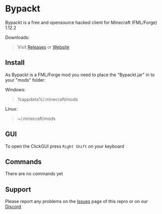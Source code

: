 # Bypackt

Bypackt is a free and opensource hacked client for Minecraft (FML/Forge) 1.12.2

Downloads:
> Visit [Releases](https://github.com/ZeroZipp/Bypackt/releases) or [Website](https://zerozipp.github.io)

## Install

As Bypackt is a FML/Forge mod you need to place the "Bypackt.jar" in to your "mods" folder:

Windows:
> %appdata%/.minecraft/mods

Linux:
> ~/.minecraft/mods

## GUI

To open the ClickGUI press `Right Shift` on your keyboard

## Commands

There are no commands yet

## Support

Please report any problems on the [Issues](https://github.com/ZeroZipp/Bypackt/issues) page of this repro or on our [Discord](https://discord.gg/ETaw5jfHwz)
